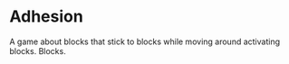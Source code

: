 Adhesion
=========

A game about blocks that stick to blocks while moving around activating blocks. Blocks.
